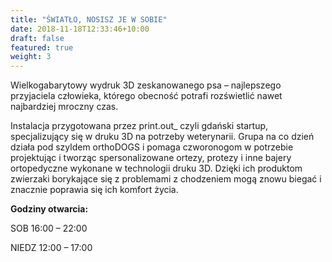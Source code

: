 ```yaml
---
title: "ŚWIATŁO, NOSISZ JE W SOBIE"
date: 2018-11-18T12:33:46+10:00
draft: false
featured: true
weight: 3
---
```

Wielkogabarytowy wydruk 3D zeskanowanego psa – najlepszego przyjaciela człowieka, którego obecność potrafi rozświetlić nawet najbardziej mroczny czas.

Instalacja przygotowana przez print.out_ czyli gdański startup, specjalizujący się w druku 3D na potrzeby weterynarii. Grupa na co dzień działa pod szyldem orthoDOGS i pomaga czworonogom w potrzebie projektując i tworząc spersonalizowane ortezy, protezy i inne bajery ortopedyczne wykonane w technologii druku 3D. Dzięki ich produktom zwierzaki borykające się z problemami z chodzeniem mogą znowu biegać i znacznie poprawia się ich komfort życia.

**Godziny otwarcia:**

SOB 16:00 – 22:00

NIEDZ 12:00 – 17:00